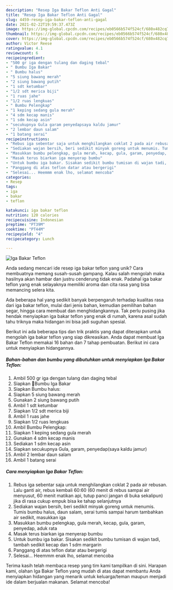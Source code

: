 ```yaml
---
description: "Resep Iga Bakar Teflon Anti Gagal"
title: "Resep Iga Bakar Teflon Anti Gagal"
slug: 4459-resep-iga-bakar-teflon-anti-gagal
date: 2021-02-22T19:59:37.473Z
image: https://img-global.cpcdn.com/recipes/eb0566b574f524cf/680x482cq70/iga-bakar-teflon-foto-resep-utama.jpg
thumbnail: https://img-global.cpcdn.com/recipes/eb0566b574f524cf/680x482cq70/iga-bakar-teflon-foto-resep-utama.jpg
cover: https://img-global.cpcdn.com/recipes/eb0566b574f524cf/680x482cq70/iga-bakar-teflon-foto-resep-utama.jpg
author: Victor Reese
ratingvalue: 4.1
reviewcount: 6
recipeingredient:
- "500 gr iga dengan tulang dan daging tebal"
- " Bumbu Iga Bakar"
- " Bumbu halus"
- "5 siung bawang merah"
- "2 siung bawang putih"
- "1 sdt ketumbar"
- "1/2 sdt merica biji"
- "1 ruas jahe"
- "1/2 ruas lengkuas"
- " Bumbu Pelengkap"
- "1 keping sedang gula merah"
- "4 sdm kecap manis"
- "1 sdm kecap asin"
- "secukupnya Gula garam penyedapsaya kaldu jamur"
- "2 lembar daun salam"
- "1 batang serai"
recipeinstructions:
- "Rebus iga sebentar saja untuk menghilangkan coklat 2 pada air rebusan. Lalu ganti air, rebus kembali 60:60 (60 menit di rebus sampai air menyusut, 60 menit matikan api, tutup panci jangan di buka sekalipun) jika di rasa cukup empuk bisa ke tahap selanjutnya"
- "Sediakan wajan bersih, beri sedikit minyak goreng untuk menumis. Tumis bumbu halus, daun salam, serai tumis sampai harum tambahkan air sedikit, masukkan iga"
- "Masukkan bumbu pelengkap, gula merah, kecap, gula, garam, penyedap, aduk rata"
- "Masak terus biarkan iga menyerap bumbu"
- "Untuk bumbu iga bakar. Sisakan sedikit bumbu tumisan di wajan tadi, tambah sedikit kecap dan 1 sdm margarin"
- "Panggang di atas teflon datar atau bergerigi"
- "Selesai... Heemmm enak lho, selamat mencoba"
categories:
- Resep
tags:
- iga
- bakar
- teflon

katakunci: iga bakar teflon 
nutrition: 120 calories
recipecuisine: Indonesian
preptime: "PT39M"
cooktime: "PT44M"
recipeyield: "4"
recipecategory: Lunch

---
```



![Iga Bakar Teflon](https://img-global.cpcdn.com/recipes/eb0566b574f524cf/680x482cq70/iga-bakar-teflon-foto-resep-utama.jpg)

Anda sedang mencari ide resep iga bakar teflon yang unik? Cara membuatnya memang susah-susah gampang. Kalau salah mengolah maka hasilnya akan hambar dan justru cenderung tidak enak. Padahal iga bakar teflon yang enak selayaknya memiliki aroma dan cita rasa yang bisa memancing selera kita.

Ada beberapa hal yang sedikit banyak berpengaruh terhadap kualitas rasa dari iga bakar teflon, mulai dari jenis bahan, kemudian pemilihan bahan segar, hingga cara membuat dan menghidangkannya. Tak perlu pusing jika hendak menyiapkan iga bakar teflon yang enak di rumah, karena asal sudah tahu triknya maka hidangan ini bisa jadi suguhan spesial.




Berikut ini ada beberapa tips dan trik praktis yang dapat diterapkan untuk mengolah iga bakar teflon yang siap dikreasikan. Anda dapat membuat Iga Bakar Teflon memakai 16 bahan dan 7 tahap pembuatan. Berikut ini cara untuk menyiapkan hidangannya.

<!--inarticleads1-->

##### Bahan-bahan dan bumbu yang dibutuhkan untuk menyiapkan Iga Bakar Teflon:

1. Ambil 500 gr iga dengan tulang dan daging tebal
1. Siapkan  🥩Bumbu Iga Bakar
1. Siapkan  Bumbu halus:
1. Siapkan 5 siung bawang merah
1. Gunakan 2 siung bawang putih
1. Ambil 1 sdt ketumbar
1. Siapkan 1/2 sdt merica biji
1. Ambil 1 ruas jahe
1. Siapkan 1/2 ruas lengkuas
1. Ambil  Bumbu Pelengkap:
1. Siapkan 1 keping sedang gula merah
1. Gunakan 4 sdm kecap manis
1. Sediakan 1 sdm kecap asin
1. Siapkan secukupnya Gula, garam, penyedap(saya kaldu jamur)
1. Ambil 2 lembar daun salam
1. Ambil 1 batang serai




<!--inarticleads2-->

##### Cara menyiapkan Iga Bakar Teflon:

1. Rebus iga sebentar saja untuk menghilangkan coklat 2 pada air rebusan. Lalu ganti air, rebus kembali 60:60 (60 menit di rebus sampai air menyusut, 60 menit matikan api, tutup panci jangan di buka sekalipun) jika di rasa cukup empuk bisa ke tahap selanjutnya
1. Sediakan wajan bersih, beri sedikit minyak goreng untuk menumis. Tumis bumbu halus, daun salam, serai tumis sampai harum tambahkan air sedikit, masukkan iga
1. Masukkan bumbu pelengkap, gula merah, kecap, gula, garam, penyedap, aduk rata
1. Masak terus biarkan iga menyerap bumbu
1. Untuk bumbu iga bakar. Sisakan sedikit bumbu tumisan di wajan tadi, tambah sedikit kecap dan 1 sdm margarin
1. Panggang di atas teflon datar atau bergerigi
1. Selesai... Heemmm enak lho, selamat mencoba




Terima kasih telah membaca resep yang tim kami tampilkan di sini. Harapan kami, olahan Iga Bakar Teflon yang mudah di atas dapat membantu Anda menyiapkan hidangan yang menarik untuk keluarga/teman maupun menjadi ide dalam berjualan makanan. Selamat mencoba!
